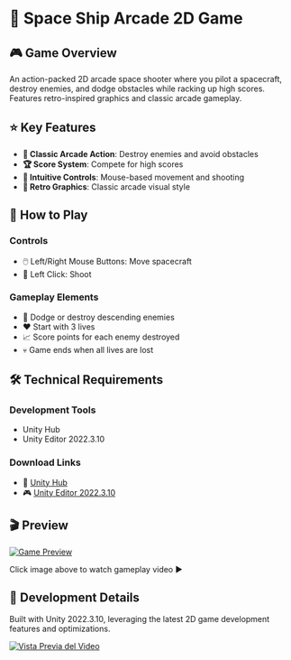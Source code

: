 # 🚀 Space Ship Arcade 2D Game

## 🎮 Game Overview
An action-packed 2D arcade space shooter where you pilot a spacecraft, destroy enemies, and dodge obstacles while racking up high scores. Features retro-inspired graphics and classic arcade gameplay.

## ⭐ Key Features
- **👾 Classic Arcade Action**: Destroy enemies and avoid obstacles
- **🏆 Score System**: Compete for high scores
- **🎯 Intuitive Controls**: Mouse-based movement and shooting
- **🎨 Retro Graphics**: Classic arcade visual style

## 🎯 How to Play
### Controls
- 🖱️ Left/Right Mouse Buttons: Move spacecraft
- 🔫 Left Click: Shoot

### Gameplay Elements
- 💫 Dodge or destroy descending enemies
- ❤️ Start with 3 lives
- 📈 Score points for each enemy destroyed
- 💀 Game ends when all lives are lost

## 🛠️ Technical Requirements

### Development Tools
- Unity Hub
- Unity Editor 2022.3.10

### Download Links
- 🔧 [Unity Hub](https://unity.com/download)
- 🎮 [Unity Editor 2022.3.10](https://unity.com/releases/editor/archive)

## 🎬 Preview
[![Game Preview](https://i.vimeocdn.com/video/1855050999-18a9f3f532d4934ea45cba0bb49ba00f484705a1915db467a9f87239841c434a-d?mw=1200&mh=844&q=70)](https://vimeo.com/manage/videos/948075246)

Click image above to watch gameplay video ▶️

## 🔧 Development Details
Built with Unity 2022.3.10, leveraging the latest 2D game development features and optimizations.

[![Vista Previa del Video](https://i.vimeocdn.com/video/1855050999-18a9f3f532d4934ea45cba0bb49ba00f484705a1915db467a9f87239841c434a-d?mw=1200&mh=844&q=70)](https://vimeo.com/manage/videos/948075246)


